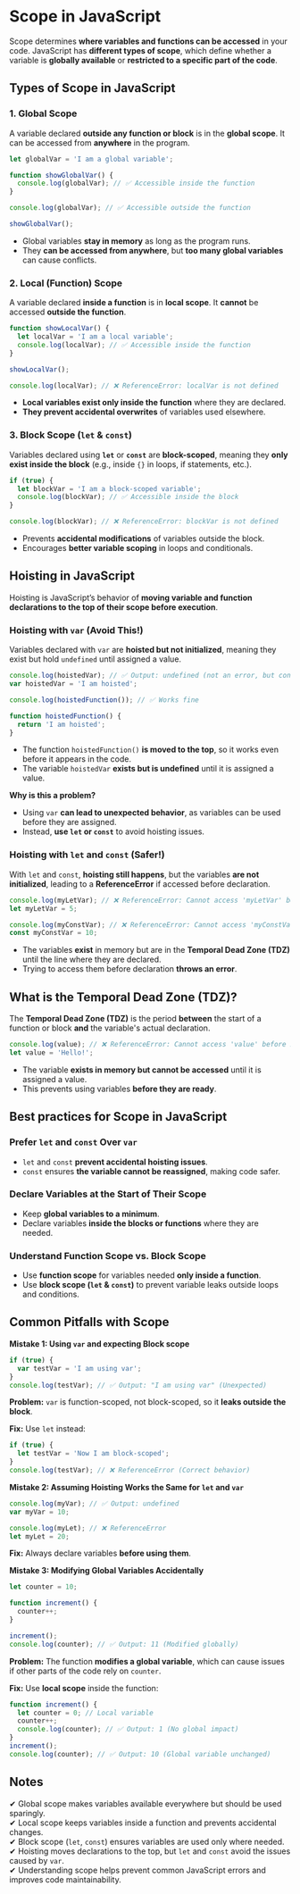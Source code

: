 # Scope in JavaScript  

Scope determines **where variables and functions can be accessed** in your code. JavaScript has **different types of scope**, which define whether a variable is **globally available** or **restricted to a specific part of the code**.

## **Types of Scope in JavaScript**  

### 1. Global Scope  
A variable declared **outside any function or block** is in the **global scope**. It can be accessed from **anywhere** in the program.

```js
let globalVar = 'I am a global variable';

function showGlobalVar() {
  console.log(globalVar); // ✅ Accessible inside the function
}

console.log(globalVar); // ✅ Accessible outside the function

showGlobalVar();
```

- Global variables **stay in memory** as long as the program runs.
- They **can be accessed from anywhere**, but **too many global variables** can cause conflicts.

### 2. Local (Function) Scope  
A variable declared **inside a function** is in **local scope**. It **cannot** be accessed **outside the function**.

```js
function showLocalVar() {
  let localVar = 'I am a local variable';
  console.log(localVar); // ✅ Accessible inside the function
}

showLocalVar();

console.log(localVar); // ❌ ReferenceError: localVar is not defined
```

- **Local variables exist only inside the function** where they are declared.
- **They prevent accidental overwrites** of variables used elsewhere.

### 3. Block Scope (`let` & `const`)  
Variables declared using **`let`** or **`const`** are **block-scoped**, meaning they **only exist inside the block** (e.g., inside `{}` in loops, if statements, etc.).

```js
if (true) {
  let blockVar = 'I am a block-scoped variable';
  console.log(blockVar); // ✅ Accessible inside the block
}

console.log(blockVar); // ❌ ReferenceError: blockVar is not defined
```

- Prevents **accidental modifications** of variables outside the block.  
- Encourages **better variable scoping** in loops and conditionals.

## **Hoisting in JavaScript**  

Hoisting is JavaScript’s behavior of **moving variable and function declarations to the top of their scope before execution**.  

### Hoisting with `var` (Avoid This!)
Variables declared with `var` are **hoisted but not initialized**, meaning they exist but hold `undefined` until assigned a value.

```js
console.log(hoistedVar); // ✅ Output: undefined (not an error, but confusing)
var hoistedVar = 'I am hoisted';

console.log(hoistedFunction()); // ✅ Works fine

function hoistedFunction() {
  return 'I am hoisted';
}
```
- The function `hoistedFunction()` **is moved to the top**, so it works even before it appears in the code.
- The variable `hoistedVar` **exists but is undefined** until it is assigned a value.

**Why is this a problem?**  
- Using `var` **can lead to unexpected behavior**, as variables can be used before they are assigned.
- Instead, **use `let` or `const`** to avoid hoisting issues.

### Hoisting with `let` and `const` (Safer!)
With `let` and `const`, **hoisting still happens**, but the variables **are not initialized**, leading to a **ReferenceError** if accessed before declaration.

```js
console.log(myLetVar); // ❌ ReferenceError: Cannot access 'myLetVar' before initialization
let myLetVar = 5;

console.log(myConstVar); // ❌ ReferenceError: Cannot access 'myConstVar' before initialization
const myConstVar = 10;
```
- The variables **exist** in memory but are in the **Temporal Dead Zone (TDZ)** until the line where they are declared.
- Trying to access them before declaration **throws an error**.

## What is the Temporal Dead Zone (TDZ)?  

The **Temporal Dead Zone (TDZ)** is the period **between** the start of a function or block **and** the variable's actual declaration.  

```js
console.log(value); // ❌ ReferenceError: Cannot access 'value' before initialization
let value = 'Hello!';
```

- The variable **exists in memory but cannot be accessed** until it is assigned a value.
- This prevents using variables **before they are ready**.

## **Best practices for Scope in JavaScript**  

### Prefer `let` and `const` Over `var`
- `let` and `const` **prevent accidental hoisting issues**.  
- `const` ensures **the variable cannot be reassigned**, making code safer.  

### Declare Variables at the Start of Their Scope
- Keep **global variables to a minimum**.  
- Declare variables **inside the blocks or functions** where they are needed.  

### Understand Function Scope vs. Block Scope
- Use **function scope** for variables needed **only inside a function**.  
- Use **block scope (`let` & `const`)** to prevent variable leaks outside loops and conditions.  

## Common Pitfalls with Scope  

**Mistake 1: Using `var` and expecting Block scope**

```js
if (true) {
  var testVar = 'I am using var';
}
console.log(testVar); // ✅ Output: "I am using var" (Unexpected)
```

**Problem:** `var` is function-scoped, not block-scoped, so it **leaks outside the block**.

**Fix:** Use `let` instead:

```js
if (true) {
  let testVar = 'Now I am block-scoped';
}
console.log(testVar); // ❌ ReferenceError (Correct behavior)
```

**Mistake 2: Assuming Hoisting Works the Same for `let` and `var`**

```js
console.log(myVar); // ✅ Output: undefined
var myVar = 10;

console.log(myLet); // ❌ ReferenceError
let myLet = 20;
```

**Fix:** Always declare variables **before using them**.

**Mistake 3: Modifying Global Variables Accidentally**

```js
let counter = 10;

function increment() {
  counter++;
}

increment();
console.log(counter); // ✅ Output: 11 (Modified globally)
```

**Problem:** The function **modifies a global variable**, which can cause issues if other parts of the code rely on `counter`.  

**Fix:** Use **local scope** inside the function:

```js
function increment() {
  let counter = 0; // Local variable
  counter++;
  console.log(counter); // ✅ Output: 1 (No global impact)
}
increment();
console.log(counter); // ✅ Output: 10 (Global variable unchanged)
```

## Notes
✔ Global scope makes variables available everywhere but should be used sparingly.  
✔ Local scope keeps variables inside a function and prevents accidental changes.  
✔ Block scope (`let`, `const`) ensures variables are used only where needed.  
✔ Hoisting moves declarations to the top, but `let` and `const` avoid the issues caused by `var`.  
✔ Understanding scope helps prevent common JavaScript errors and improves code maintainability.  